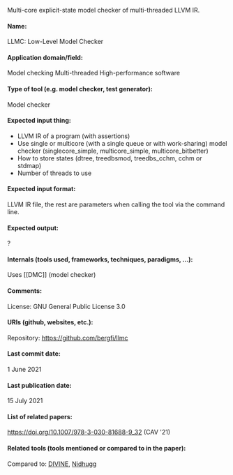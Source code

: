 Multi-core explicit-state model checker of multi-threaded LLVM IR.

#### Name:
LLMC: Low-Level Model Checker

#### Application domain/field:
Model checking
Multi-threaded
High-performance software

#### Type of tool (e.g. model checker, test generator):
Model checker

#### Expected input thing:
- LLVM IR of a program (with assertions)
- Use single or multicore (with a single queue or with work-sharing) model checker (singlecore_simple, multicore_simple, multicore_bitbetter)
- How to store states (dtree, treedbsmod, treedbs_cchm, cchm or stdmap)
- Number of threads to use

#### Expected input format:
LLVM IR file, the rest are parameters when calling the tool via the command line.

#### Expected output:
?

#### Internals (tools used, frameworks, techniques, paradigms, ...):
Uses [[DMC]] (model checker)

#### Comments:
License: GNU General Public License 3.0

#### URIs (github, websites, etc.):
Repository: https://github.com/bergfi/llmc

#### Last commit date:
1 June 2021

#### Last publication date:
15 July 2021

#### List of related papers:
https://doi.org/10.1007/978-3-030-81688-9_32  (CAV '21)

#### Related tools (tools mentioned or compared to in the paper):
Compared to: [DIVINE](../DIVINE.md), [Nidhugg](../Nidhugg.md)
